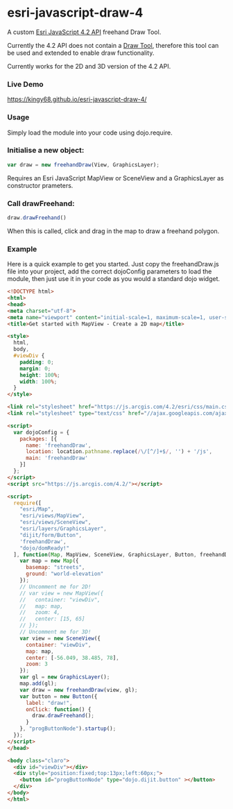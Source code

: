 # esri-javascript-draw-4

A custom [Esri JavaScript 4.2 API](https://developers.arcgis.com/javascript/) freehand Draw Tool.

Currently the 4.2 API does not contain a [Draw Tool](https://developers.arcgis.com/javascript/3/jsapi/draw-amd.html), therefore this tool can be used and extended to enable draw functionality.

Currently works for the 2D and 3D version of the 4.2 API.

### Live Demo
https://kingy68.github.io/esri-javascript-draw-4/

### Usage
Simply load the module into your code using dojo.require.

### Initialise a new object:

```js
var draw = new freehandDraw(View, GraphicsLayer);
```

Requires an Esri JavaScript MapView or SceneView and a GraphicsLayer as constructor prameters.

### Call drawFreehand:

```js
draw.drawFreehand()
```

When this is called, click and drag in the map to draw a freehand polygon.

### Example
Here is a quick example to get you started. Just copy the freehandDraw.js file into your project, add the correct dojoConfig parameters to load the module, then just use it in your code as you would a standard dojo widget.

```html
<!DOCTYPE html>
<html>
<head>
<meta charset="utf-8">
<meta name="viewport" content="initial-scale=1, maximum-scale=1, user-scalable=no">
<title>Get started with MapView - Create a 2D map</title>

<style>
  html,
  body,
  #viewDiv {
    padding: 0;
    margin: 0;
    height: 100%;
    width: 100%;
  }
</style>

<link rel="stylesheet" href="https://js.arcgis.com/4.2/esri/css/main.css">
<link rel="stylesheet" type="text/css" href="//ajax.googleapis.com/ajax/libs/dojo/1.10.4/dijit/themes/claro/claro.css"/‌​>

<script>
  var dojoConfig = {
    packages: [{
      name: 'freehandDraw',
      location: location.pathname.replace(/\/[^/]+$/, '') + '/js',
      main: 'freehandDraw'
    }]
  };
</script>
<script src="https://js.arcgis.com/4.2/"></script>

<script>
  require([
    "esri/Map",
    "esri/views/MapView",
    "esri/views/SceneView",
    "esri/layers/GraphicsLayer",
    "dijit/form/Button",
    'freehandDraw',
    "dojo/domReady!"
  ], function(Map, MapView, SceneView, GraphicsLayer, Button, freehandDraw) {
    var map = new Map({
      basemap: "streets",
      ground: "world-elevation"
    });
    // Uncomment me for 2D!
    // var view = new MapView({
    //   container: "viewDiv",
    //   map: map,
    //   zoom: 4,
    //   center: [15, 65]
    // });
    // Uncomment me for 3D!
    var view = new SceneView({
      container: "viewDiv",
      map: map,
      center: [-56.049, 38.485, 78],
      zoom: 3
    });
    var gl = new GraphicsLayer();
    map.add(gl);
    var draw = new freehandDraw(view, gl);
    var button = new Button({
      label: "draw!",
      onClick: function() {
        draw.drawFreehand();
      }
    }, "progButtonNode").startup();
  });
</script>
</head>

<body class="claro">
  <div id="viewDiv"></div>
  <div style="position:fixed;top:13px;left:60px;">
    <button id="progButtonNode" type="dojo.dijit.button" ></button>
  </div>
</body>
</html>
```
